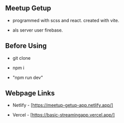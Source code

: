 ## Meetup Getup

- programmed with scss and react. created with vite.

- als server user firebase.

## Before Using

- git clone

- npm i

- "npm run dev"

## Webpage Links

- Netlify - [https://meetup-getup-app.netlify.app/]

- Vercel - [https://basic-streamingapp.vercel.app/]
